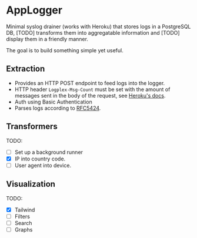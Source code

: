 # AppLogger

Minimal syslog drainer (works with Heroku) that stores logs in a PostgreSQL DB, [TODO] transforms them into aggregatable information and [TODO] display them in a friendly manner.

The goal is to build something simple yet useful.

## Extraction
- Provides an HTTP POST endpoint to feed logs into the logger.
- HTTP header `Logplex-Msg-Count` must be set with the amount of messages sent in the body of the request, see [Heroku's docs](https://devcenter.heroku.com/articles/log-drains#https-drains).
- Auth using Basic Authentication
- Parses logs according to [RFC5424](https://datatracker.ietf.org/doc/html/rfc5424).

## Transformers

TODO:
- [ ] Set up a background runner
- [x] IP into country code.
- [ ] User agent into device.

## Visualization

TODO:
- [x] Tailwind
- [ ] Filters
- [ ] Search
- [ ] Graphs

